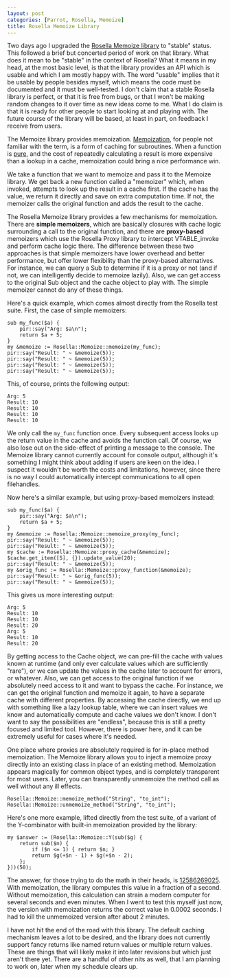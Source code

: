 ```yaml
---
layout: post
categories: [Parrot, Rosella, Memoize]
title: Rosella Memoize Library
---
```


Two days ago I upgraded the [Rosella Memoize library][memoize_page] to
"stable" status. This followed a brief but concerted period of work on that
library. What does it mean to be "stable" in the context of Rosella? What it
means in my head, at the most basic level, is that the library provides an API
which is usable and which I am mostly happy with. The word "usable" implies
that it be usable by people besides myself, which means the code must be
documented and it must be well-tested. I don't claim that a stable Rosella
library is perfect, or that it is free from bugs, or that I won't be making
random changes to it over time as new ideas come to me. What I do claim is
that it is ready for other people to start looking at and playing with. The
future course of the library will be based, at least in part, on feedback I
receive from users.

[memoize_page]: http://whiteknight.github.com/Rosella/libraries/memoize.html

The Memoize library provides memoization. [Memoization][memoization], for
people not familiar with the term, is a form of caching for subroutines. When
a function is [pure][function_purity], and the cost of repeatedly calculating
a result is more expensive than a lookup in a cache, memoization could bring
a nice performance win.

[memoization]: http://en.wikipedia.org/wiki/Memoization
[function_purity]: http://en.wikipedia.org/wiki/Pure_function

We take a function that we want to memoize and pass it to the Memoize library.
We get back a new function called a "memoizer" which, when invoked, attempts
to look up the result in a cache first. If the cache has the value, we return
it directly and save on extra computation time. If not, the memoizer calls the
original function and adds the result to the cache.

The Rosella Memoize library provides a few mechanisms for memoization. There
are **simple memoizers**, which are basically closures with cache logic
surrounding a call to the original function, and there are **proxy-based**
memoizers which use the Rosella Proxy library to intercept VTABLE_invoke and
perform cache logic there. The difference between these two approaches is that
simple memoizers have lower overhead and better performance, but offer lower
flexibility than the proxy-based alternatives. For instance, we can query a
Sub to determine if it is a proxy or not (and if not, we can intelligently
decide to memoize lazily). Also, we can get access to the original Sub object
and the cache object to play with. The simple memoizer cannot do any of these
things.

Here's a quick example, which comes almost directly from the Rosella test
suite. First, the case of simple memoizers:

    sub my_func($a) {
        pir::say("Arg: $a\n");
        return $a + 5;
    }
    my &memoize := Rosella::Memoize::memoize(my_func);
    pir::say("Result: " ~ &memoize(5));
    pir::say("Result: " ~ &memoize(5));
    pir::say("Result: " ~ &memoize(5));
    pir::say("Result: " ~ &memoize(5));

This, of course, prints the following output:

    Arg: 5
    Result: 10
    Result: 10
    Result: 10
    Result: 10

We only call the `my_func` function once. Every subsequent access looks up the
return value in the cache and avoids the function call. Of course, we also
lose out on the side-effect of printing a message to the console. The Memoize
library cannot currently account for console output, although it's something I
might think about adding if users are keen on the idea. I suspect it wouldn't
be worth the costs and limitations, however, since there is no way I could
automatically intercept communications to all open filehandles.

Now here's a similar example, but using proxy-based memoizers instead:

    sub my_func($a) {
        pir::say("Arg: $a\n");
        return $a + 5;
    }
    my &memoize := Rosella::Memoize::memoize_proxy(my_func);
    pir::say("Result: " ~ &memoize(5));
    pir::say("Result: " ~ &memoize(5));
    my $cache := Rosella::Memoize::proxy_cache(&memoize);
    $cache.get_item([5], {}).update_value(20);
    pir::say("Result: " ~ &memoize(5));
    my &orig_func := Rosella::Memoize::proxy_function(&memoize);
    pir::say("Result: " ~ &orig_func(5));
    pir::say("Result: " ~ &memoize(5));

This gives us more interesting output:

    Arg: 5
    Result: 10
    Result: 10
    Result: 20
    Arg: 5
    Result: 10
    Result: 20

By getting access to the Cache object, we can pre-fill the cache with values
known at runtime (and only ever calculate values which are sufficiently
"rare"), or we can update the values in the cache later to account for errors,
or whatever. Also, we can get access to the original function if we absolutely
need access to it and want to bypass the cache. For instance, we can get the
original function and memoize it again, to have a separate cache with
different properties. By accessing the cache directly, we end up with
something like a lazy lookup table, where we can insert values we know and
automatically compute and cache values we don't know. I don't want to say the
possibilities are "endless", because this is still a pretty focused and
limited tool. However, there is power here, and it can be extremely useful for
cases where it's needed.

One place where proxies are absolutely required is for in-place method
memoization. The Memoize library allows you to inject a memoize proxy directly
into an existing class in place of an existing method. Memoization appears
magically for common object types, and is completely transparent for most
users. Later, you can transparently unmemoize the method call as well without
any ill effects.

    Rosella::Memoize::memoize_method("String", "to_int");
    Rosella::Memoize::unmemoize_method("String", "to_int");

Here's one more example, lifted directly from the test suite, of a variant of
the Y-combinator with built-in memoization provided by the library:

    my $answer := (Rosella::Memoize::Y(sub($g) {
        return sub($n) {
            if ($n <= 1) { return $n; }
            return $g(+$n - 1) + $g(+$n - 2);
        };
    }))(50);

The answer, for those trying to do the math in their heads, is
[12586269025][fibonacci_50]. With memoization, the library computes this value
in a fraction of a second. Without memoization, this calculation can strain
a modern computer for several seconds and even minutes. When I went to test
this myself just now, the version with memoization returns the correct value
in 0.0002 seconds. I had to kill the unmemoized version after about 2 minutes.

[fibonacci_50]: http://planetmath.org/encyclopedia/ListOfFibonacciNumbers.html

I have not hit the end of the road with this library. The default caching
mechanism leaves a lot to be desired, and the library does not currently
support fancy returns like named return values or multiple return values.
These are things that will likely make it into later revisions but which just
aren't there yet. There are a handful of other nits as well, that I am
planning to work on, later when my schedule clears up.
